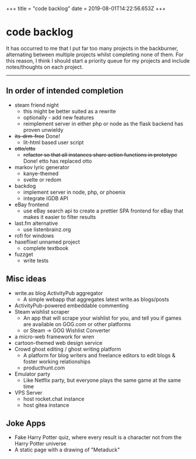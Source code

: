 +++
title = "code backlog"
date = 2019-08-01T14:22:56.653Z
+++

# code backlog

It has occurred to me that I put far too many projects in the backburner, alternating between multiple projects whilst completing none of them. For this reason, I think I should start a priority queue for my projects and include notes/thoughts on each project.

---

## In order of intended completion

-   steam friend night
	* this might be better suited as a rewrite
    * optionally - add new features
    * reimplement server in either php or node as the flask backend has proven unwieldy
-   ~~its-drm-free~~ Done!
    -   lit-html based user script
- ~~otto/etto~~
	* ~~refactor so that all instances share action functions in prototype~~ Done! etto has replaced otto
- markov lyric generator
	* kanye-themed
	* svelte or redom
-   backdog
	* implement server in node, php, or phoenix
    * integrate IGDB API
-   eBay frontend
    -   use eBay search api to create a prettier SPA frontend for eBay that makes it easier to filter results
-   last.fm alternative
	* use listenbrainz.org
-   rofi for windows
-   haxeflixel unnamed project
	* complete textbook
-   fuzzget
	* write tests

## Misc ideas

-   write.as blog ActivityPub aggregator
	* A simple webapp that aggregates latest write.as blogs/posts
-   ActivityPub-powered embeddable commenting
-   Steam wishlist scraper
	* An app that will scrape your wishlist for you, and tell you if games are available on GOG.com or other platforms
    * or Steam -> GOG Wishlist Converter
-   a micro-web framework for wren
-   cartoon-themed web design service
-   Crowd ghost editing / ghost writing platform
	* A platform for blog writers and freelance editors to edit blogs & foster working relationships
    * producthunt.com
-   Emulator party
	* Like Netflix party, but everyone plays the same game at the same time
-   VPS Server
	* host rocket.chat instance
    * host gitea instance

## Joke Apps

-   Fake Harry Potter quiz, where every result is a character not from the Harry Potter universe
-   A static page with a drawing of "Metaduck"
